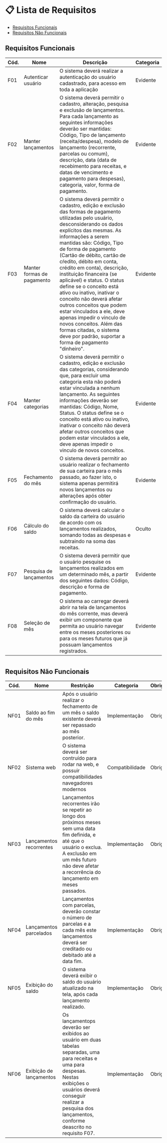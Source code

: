 # :clipboard: Lista de Requisitos

- [Requisitos Funcionais](#requisitos-funcionais)
- [Requisitos Não Funcionais](#requisitos-não-funcionais)

## Requisitos Funcionais

| Cód. | Nome | Descrição | Categoria |
| --- | --- | --- | --- |
| F01 | Autenticar usuário | O sistema deverá realizar a autenticação do usuário cadastrado, para acesso em toda a aplicação | Evidente |
| F02 | Manter lançamentos | O sistema deverá permitir o cadastro, alteração, pesquisa e exclusão de lançamentos. Para cada lançamento as seguintes informações deverão ser mantidas: Código, Tipo de lançamento (receita/despesa), modelo de lançamento (recorrente, parcelas ou comum), descrição, data (data de recebimento para receitas, e datas de vencimento e pagamento para despesas), categoria, valor, forma de pagamento. | Evidente |
| F03 | Manter formas de pagamento | O sistema deverá permitir o cadastro, edição e exclusão das formas de pagamento utilizadas pelo usuário, desconsiderando os dados explícitos das mesmas. As informações a serem mantidas são: Código, Tipo de forma de pagamento (Cartão de débito, cartão de cŕedito, débito em conta, crédito em conta), descrição, instituição financeira (se aplicável) e status. O status define se o conceito está ativo ou inativo, inativar o conceito não deverá afetar outros conceitos que podem estar vinculados a ele, deve apenas impedir o vinculo de novos conceitos. Além das formas citadas, o sistema deve por padrão, suportar a forma de pagamento "dinheiro". | Evidente |
| F04 | Manter categorias | O sistema deverá permitir o cadastro, edição e exclusão das categorias, considerando que, para excluir uma categoria esta não poderá estar vinculada a nenhum lançamento. As seguintes informações deverão ser mantidas: Código, Nome, Status. O status define se o conceito está ativo ou inativo, inativar o conceito não deverá afetar outros conceitos que podem estar vinculados a ele, deve apenas impedir o vinculo de novos conceitos. | Evidente |
| F05 | Fechamento do mês | O sistema deverá permitir ao usuário realizar o fechamento de sua carteira para o mês passado, ao fazer isto, o sistema apenas permitirá novos lançamentos ou alterações após obter confirmação do usuário. | Evidente |
| F06 | Cálculo do saldo | O sistema deverá calcular o saldo da carteira do usuário de acordo com os lançamentos realizados, somando todas as despesas e subtraindo na soma das receitas. | Oculto |
| F07 | Pesquisa de lançamentos | O sistema deverá permitir que o usuário pesquise os lançamentos realizados em um determinado mês, a partir dos seguintes dados: Código, descrição e forma de pagamento. | Evidente |
| F08 | Seleção de mês | O sistema ao carregar deverá abrir na tela de lançamentos do mês corrente, mas deverá exibir um componente que permita ao usuário navegar entre os meses posteriores ou para os meses futuros que já possuam lançamentos registrados. | Evidente |


#

## Requisitos Não Funcionais

| Cód. | Nome | Restrição | Categoria | Obrigatoriedade | Permanência |
| --- | --- | --- | --- | --- | --- |
| NF01 | Saldo ao fim do mês | Após o usuário realizar o fechamento de um mês o saldo existente deverá ser repassado ao mês posterior. | Implementação | Obrigatório | Permanente |
| NF02 | Sistema web | O sistema deverá ser contruído para rodar na web, e possuir compatibilidades navegadores modernos | Compatibilidade | Obrigatório | Permanente |
| NF03 | Lançamentos recorrentes | Lançamentos recorrentes irão se repetir ao longo dos próximos meses sem uma data fim definida, e até que o usuário o exclua. A exclusão em um mês futuro não deve afetar a recorrência do lançamento em meses passados. | Implementação | Obrigatório | Permanente |
| NF04 | Lançamentos parcelados | Lançamentos com parcelas, deverão constar o número de parcelas e a cada mês este lançamentos deverá ser creditado ou debitado até a data fim. | Implementação | Obrigatório | Permanente |
| NF05 | Exibição do saldo | O sistema deverá exibir o saldo do usuário atualizado na tela, após cada lançamento realizado. | Implementação | Obrigatório | Permanente |
| NF06 | Exibição de lançamentos | Os lançamentops deverão ser exibidos ao usuário em duas tabelas separadas, uma para receitas e uma para despesas. Nestas exibições o usuários deverá conseguir realizar a pesquisa dos lançamentos, conforme deascrito no requisito F07. | Implementação | Obrigatório | Permanente |
